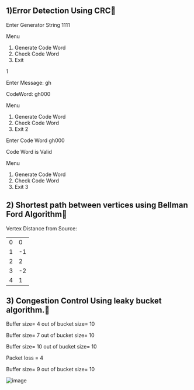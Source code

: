 
## 1)Error Detection Using CRC🚀 
Enter Generator String
1111

Menu 
1. Generate Code Word
2. Check Code Word
3. Exit

1

Enter Message: gh

CodeWord: gh000

Menu
1. Generate Code Word
2. Check Code Word
3. Exit
2

Enter Code Word
gh000

Code Word is Valid

Menu
1. Generate Code Word
2. Check Code Word
3. Exit
3



## 2) Shortest path between vertices using Bellman Ford Algorithm🚀
 

Vertex Distance from Source:


|  | |
| --- | --- | 
| 0 | 0| 
| 1 | -1 | 
|2|2|
|3|-2|
4|1


## 3) Congestion Control Using leaky bucket algorithm.🚀
 
Buffer size= 4 
  out of bucket size= 10

Buffer size= 7 out of bucket size= 10

Buffer size= 10 out of bucket size= 10

Packet loss = 4

Buffer size= 9 out of bucket size= 10




![image](https://github.com/becodewala-youtube/CN-Lab-Program-vtu/assets/83962116/9b92649b-20f2-4bc8-967b-b786de5e3f0d)









